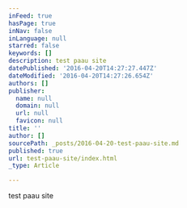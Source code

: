 ```yaml
---
inFeed: true
hasPage: true
inNav: false
inLanguage: null
starred: false
keywords: []
description: test paau site
datePublished: '2016-04-20T14:27:27.447Z'
dateModified: '2016-04-20T14:27:26.654Z'
authors: []
publisher:
  name: null
  domain: null
  url: null
  favicon: null
title: ''
author: []
sourcePath: _posts/2016-04-20-test-paau-site.md
published: true
url: test-paau-site/index.html
_type: Article

---
```

test paau site